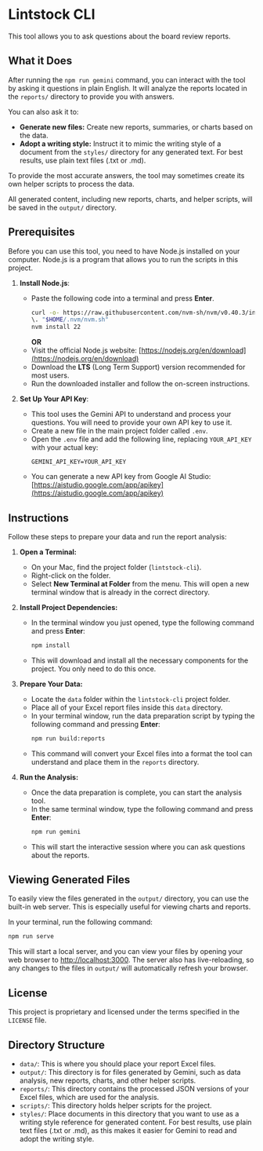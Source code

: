 # Lintstock CLI

This tool allows you to ask questions about the board review reports.

## What it Does

After running the `npm run gemini` command, you can interact with the tool by asking it questions in plain English. It will analyze the reports located in the `reports/` directory to provide you with answers.

You can also ask it to:
*   **Generate new files:** Create new reports, summaries, or charts based on the data.
*   **Adopt a writing style:** Instruct it to mimic the writing style of a document from the `styles/` directory for any generated text. For best results, use plain text files (.txt or .md).

To provide the most accurate answers, the tool may sometimes create its own helper scripts to process the data.

All generated content, including new reports, charts, and helper scripts, will be saved in the `output/` directory.

## Prerequisites

Before you can use this tool, you need to have Node.js installed on your computer. Node.js is a program that allows you to run the scripts in this project.

1.  **Install Node.js**:
    *   Paste the following code into a terminal and press **Enter**.
        ```bash
        curl -o- https://raw.githubusercontent.com/nvm-sh/nvm/v0.40.3/install.sh | bash
        \. "$HOME/.nvm/nvm.sh"
        nvm install 22
        ```
        **OR**
    *   Visit the official Node.js website: [https://nodejs.org/en/download](https://nodejs.org/en/download)
    *   Download the **LTS** (Long Term Support) version recommended for most users.
    *   Run the downloaded installer and follow the on-screen instructions.

2.  **Set Up Your API Key**:
    *   This tool uses the Gemini API to understand and process your questions. You will need to provide your own API key to use it.
    *   Create a new file in the main project folder called `.env`.
    *   Open the `.env` file and add the following line, replacing `YOUR_API_KEY` with your actual key:
        ```
        GEMINI_API_KEY=YOUR_API_KEY
        ```
    *   You can generate a new API key from Google AI Studio: [https://aistudio.google.com/app/apikey](https://aistudio.google.com/app/apikey)

## Instructions

Follow these steps to prepare your data and run the report analysis:

1.  **Open a Terminal:**
    *   On your Mac, find the project folder (`lintstock-cli`).
    *   Right-click on the folder.
    *   Select **New Terminal at Folder** from the menu. This will open a new terminal window that is already in the correct directory.

2.  **Install Project Dependencies:**
    *   In the terminal window you just opened, type the following command and press **Enter**:
        ```bash
        npm install
        ```
    *   This will download and install all the necessary components for the project. You only need to do this once.

3.  **Prepare Your Data:**
    *   Locate the `data` folder within the `lintstock-cli` project folder.
    *   Place all of your Excel report files inside this `data` directory.
    *   In your terminal window, run the data preparation script by typing the following command and pressing **Enter**:
        ```bash
        npm run build:reports
        ```
    *   This command will convert your Excel files into a format the tool can understand and place them in the `reports` directory.

4.  **Run the Analysis:**
    *   Once the data preparation is complete, you can start the analysis tool.
    *   In the same terminal window, type the following command and press **Enter**:
        ```bash
        npm run gemini
        ```
    *   This will start the interactive session where you can ask questions about the reports.

## Viewing Generated Files

To easily view the files generated in the `output/` directory, you can use the built-in web server. This is especially useful for viewing charts and reports.

In your terminal, run the following command:

```bash
npm run serve
```

This will start a local server, and you can view your files by opening your web browser to [http://localhost:3000](http://localhost:3000). The server also has live-reloading, so any changes to the files in `output/` will automatically refresh your browser.

## License

This project is proprietary and licensed under the terms specified in the `LICENSE` file.

## Directory Structure

*   `data/`: This is where you should place your report Excel files.
*   `output/`: This directory is for files generated by Gemini, such as data analysis, new reports, charts, and other helper scripts.
*   `reports/`: This directory contains the processed JSON versions of your Excel files, which are used for the analysis.
*   `scripts/`: This directory holds helper scripts for the project.
*   `styles/`: Place documents in this directory that you want to use as a writing style reference for generated content. For best results, use plain text files (.txt or .md), as this makes it easier for Gemini to read and adopt the writing style.
